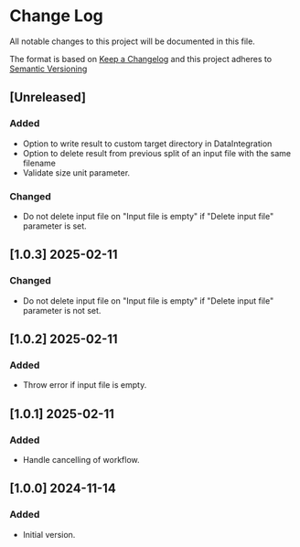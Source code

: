 # Change Log

All notable changes to this project will be documented in this file.

The format is based on [Keep a Changelog](http://keepachangelog.com/) and this project adheres to [Semantic Versioning](https://semver.org/)


## [Unreleased]

### Added

- Option to write result to custom target directory in DataIntegration
- Option to delete result from previous split of an input file with the same filename
- Validate size unit parameter.

### Changed

- Do not delete input file on "Input file is empty" if "Delete input file" parameter is set.

## [1.0.3] 2025-02-11

### Changed

- Do not delete input file on "Input file is empty" if "Delete input file" parameter is not set.


## [1.0.2] 2025-02-11

### Added

- Throw error if input file is empty.


## [1.0.1] 2025-02-11

### Added

- Handle cancelling of workflow.


## [1.0.0] 2024-11-14

### Added

- Initial version.

